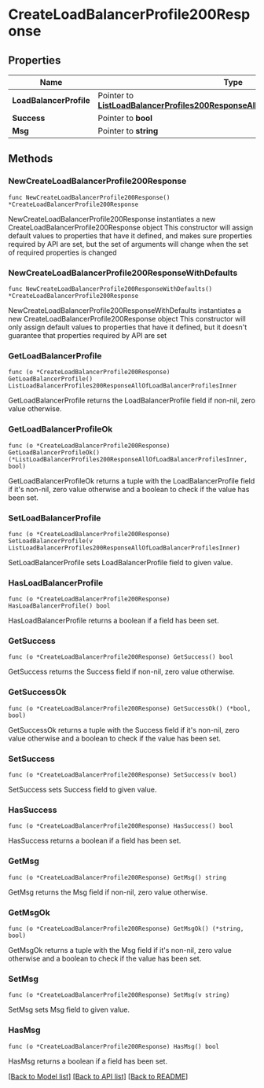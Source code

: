 # CreateLoadBalancerProfile200Response

## Properties

Name | Type | Description | Notes
------------ | ------------- | ------------- | -------------
**LoadBalancerProfile** | Pointer to [**ListLoadBalancerProfiles200ResponseAllOfLoadBalancerProfilesInner**](ListLoadBalancerProfiles200ResponseAllOfLoadBalancerProfilesInner.md) |  | [optional] 
**Success** | Pointer to **bool** |  | [optional] 
**Msg** | Pointer to **string** |  | [optional] 

## Methods

### NewCreateLoadBalancerProfile200Response

`func NewCreateLoadBalancerProfile200Response() *CreateLoadBalancerProfile200Response`

NewCreateLoadBalancerProfile200Response instantiates a new CreateLoadBalancerProfile200Response object
This constructor will assign default values to properties that have it defined,
and makes sure properties required by API are set, but the set of arguments
will change when the set of required properties is changed

### NewCreateLoadBalancerProfile200ResponseWithDefaults

`func NewCreateLoadBalancerProfile200ResponseWithDefaults() *CreateLoadBalancerProfile200Response`

NewCreateLoadBalancerProfile200ResponseWithDefaults instantiates a new CreateLoadBalancerProfile200Response object
This constructor will only assign default values to properties that have it defined,
but it doesn't guarantee that properties required by API are set

### GetLoadBalancerProfile

`func (o *CreateLoadBalancerProfile200Response) GetLoadBalancerProfile() ListLoadBalancerProfiles200ResponseAllOfLoadBalancerProfilesInner`

GetLoadBalancerProfile returns the LoadBalancerProfile field if non-nil, zero value otherwise.

### GetLoadBalancerProfileOk

`func (o *CreateLoadBalancerProfile200Response) GetLoadBalancerProfileOk() (*ListLoadBalancerProfiles200ResponseAllOfLoadBalancerProfilesInner, bool)`

GetLoadBalancerProfileOk returns a tuple with the LoadBalancerProfile field if it's non-nil, zero value otherwise
and a boolean to check if the value has been set.

### SetLoadBalancerProfile

`func (o *CreateLoadBalancerProfile200Response) SetLoadBalancerProfile(v ListLoadBalancerProfiles200ResponseAllOfLoadBalancerProfilesInner)`

SetLoadBalancerProfile sets LoadBalancerProfile field to given value.

### HasLoadBalancerProfile

`func (o *CreateLoadBalancerProfile200Response) HasLoadBalancerProfile() bool`

HasLoadBalancerProfile returns a boolean if a field has been set.

### GetSuccess

`func (o *CreateLoadBalancerProfile200Response) GetSuccess() bool`

GetSuccess returns the Success field if non-nil, zero value otherwise.

### GetSuccessOk

`func (o *CreateLoadBalancerProfile200Response) GetSuccessOk() (*bool, bool)`

GetSuccessOk returns a tuple with the Success field if it's non-nil, zero value otherwise
and a boolean to check if the value has been set.

### SetSuccess

`func (o *CreateLoadBalancerProfile200Response) SetSuccess(v bool)`

SetSuccess sets Success field to given value.

### HasSuccess

`func (o *CreateLoadBalancerProfile200Response) HasSuccess() bool`

HasSuccess returns a boolean if a field has been set.

### GetMsg

`func (o *CreateLoadBalancerProfile200Response) GetMsg() string`

GetMsg returns the Msg field if non-nil, zero value otherwise.

### GetMsgOk

`func (o *CreateLoadBalancerProfile200Response) GetMsgOk() (*string, bool)`

GetMsgOk returns a tuple with the Msg field if it's non-nil, zero value otherwise
and a boolean to check if the value has been set.

### SetMsg

`func (o *CreateLoadBalancerProfile200Response) SetMsg(v string)`

SetMsg sets Msg field to given value.

### HasMsg

`func (o *CreateLoadBalancerProfile200Response) HasMsg() bool`

HasMsg returns a boolean if a field has been set.


[[Back to Model list]](../README.md#documentation-for-models) [[Back to API list]](../README.md#documentation-for-api-endpoints) [[Back to README]](../README.md)


